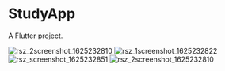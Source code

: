 # StudyApp

A Flutter project.

![rsz_2screenshot_1625232810](https://user-images.githubusercontent.com/45615713/124284203-f4865400-db76-11eb-89a6-901776cfd248.png)  ![rsz_1screenshot_1625232822](https://user-images.githubusercontent.com/45615713/124283765-76c24880-db76-11eb-8f24-10bf3b85f897.png)   ![rsz_screenshot_1625232851](https://user-images.githubusercontent.com/45615713/124283451-1c28ec80-db76-11eb-8021-70f668ac8f40.png)   ![rsz_2screenshot_1625232810](https://user-images.githubusercontent.com/45615713/124284203-f4865400-db76-11eb-89a6-901776cfd248.png)





